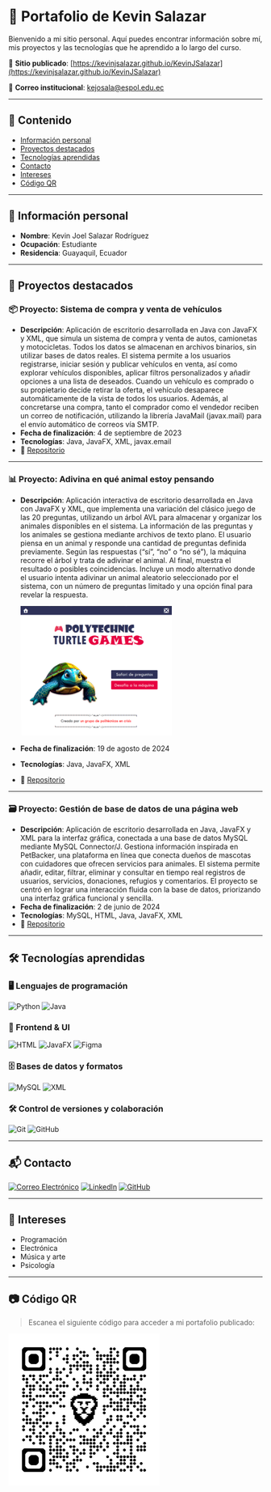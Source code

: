 # 💼 Portafolio de Kevin Salazar

Bienvenido a mi sitio personal. Aquí puedes encontrar información sobre mí, mis proyectos y las tecnologías que he aprendido a lo largo del curso.

🔗 **Sitio publicado**: [https://kevinjsalazar.github.io/KevinJSalazar](https://kevinjsalazar.github.io/KevinJSalazar)

📧 **Correo institucional**: [kejosala@espol.edu.ec](mailto:kejosala@espol.edu.ec)

---

## 📄 Contenido

- [Información personal](#información-personal)
- [Proyectos destacados](#proyectos-destacados)
- [Tecnologías aprendidas](#tecnologías-aprendidas)
- [Contacto](#contacto)
- [Intereses](#intereses)
- [Código QR](#código-qr)

---

## 👤 Información personal

- **Nombre**: Kevin Joel Salazar Rodríguez 
- **Ocupación**: Estudiante  
- **Residencia**: Guayaquil, Ecuador  

---

## 🚀 Proyectos destacados

### 📦 Proyecto: Sistema de compra y venta de vehículos

- **Descripción**: Aplicación de escritorio desarrollada en Java con JavaFX y XML, que simula un sistema de compra y venta de autos, camionetas y motocicletas. Todos los datos se almacenan en archivos binarios, sin utilizar bases de datos reales. El sistema permite a los usuarios registrarse, iniciar sesión y publicar vehículos en venta, así como explorar vehículos disponibles, aplicar filtros personalizados y añadir opciones a una lista de deseados. Cuando un vehículo es comprado o su propietario decide retirar la oferta, el vehículo desaparece automáticamente de la vista de todos los usuarios. Además, al concretarse una compra, tanto el comprador como el vendedor reciben un correo de notificación, utilizando la librería JavaMail (javax.mail) para el envío automático de correos vía SMTP.
- **Fecha de finalización**: 4 de septiembre de 2023
- **Tecnologías**: Java, JavaFX, XML, javax.email
- 🔗 [Repositorio](https://github.com/KevinJSalazar/VentasTTV-POO-Proyecto)

---

### 📊 Proyecto: Adivina en qué animal estoy pensando

- **Descripción**: Aplicación interactiva de escritorio desarrollada en Java con JavaFX y XML, que implementa una variación del clásico juego de las 20 preguntas, utilizando un árbol AVL para almacenar y organizar los animales disponibles en el sistema. La información de las preguntas y los animales se gestiona mediante archivos de texto plano. El usuario piensa en un animal y responde una cantidad de preguntas definida previamente. Según las respuestas (“sí”, “no” o “no sé”), la máquina recorre el árbol y trata de adivinar el animal. Al final, muestra el resultado o posibles coincidencias. Incluye un modo alternativo donde el usuario intenta adivinar un animal aleatorio seleccionado por el sistema, con un número de preguntas limitado y una opción final para revelar la respuesta.

  <img src="images/proyecto2_estructuras.png" alt="Adivina quién" width="300"/>

- **Fecha de finalización**: 19 de agosto de 2024
- **Tecnologías**: Java, JavaFX, XML
- 🔗 [Repositorio](https://github.com/KevinJSalazar/Proyecto2-EstructurasDatos)

---

### 🗃️ Proyecto: Gestión de base de datos de una página web

- **Descripción**: Aplicación de escritorio desarrollada en Java, JavaFX y XML para la interfaz gráfica, conectada a una base de datos MySQL mediante MySQL Connector/J. Gestiona información inspirada en PetBacker, una plataforma en línea que conecta dueños de mascotas con cuidadores que ofrecen servicios para animales. El sistema permite añadir, editar, filtrar, eliminar y consultar en tiempo real registros de usuarios, servicios, donaciones, refugios y comentarios. El proyecto se centró en lograr una interacción fluida con la base de datos, priorizando una interfaz gráfica funcional y sencilla.
- **Fecha de finalización**: 2 de junio de 2024
- **Tecnologías**: MySQL, HTML, Java, JavaFX, XML
- 🔗 [Repositorio](https://github.com/KevinJSalazar/ProyectoSBD)

---

## 🛠️ Tecnologías aprendidas

### 🖥️ Lenguajes de programación  
![Python](https://img.shields.io/badge/Python-3776AB?style=for-the-badge&logo=python&logoColor=white)
![Java](https://img.shields.io/badge/Java-ED8B00?style=for-the-badge&logo=java&logoColor=white)

### 🎨 Frontend & UI  
![HTML](https://img.shields.io/badge/HTML-E34F26?style=for-the-badge&logo=html&logoColor=white)
![JavaFX](https://img.shields.io/badge/JavaFX-0096C9?style=for-the-badge&logo=java&logoColor=white)
![Figma](https://img.shields.io/badge/Figma-F24E1E?style=for-the-badge&logo=figma&logoColor=white)

### 🗄️ Bases de datos y formatos  
![MySQL](https://img.shields.io/badge/MySQL-4479A1?style=for-the-badge&logo=mysql&logoColor=white)
![XML](https://img.shields.io/badge/XML-FF6600?style=for-the-badge&logo=xml&logoColor=white)

### 🛠️ Control de versiones y colaboración  
![Git](https://img.shields.io/badge/Git-F05032?style=for-the-badge&logo=git&logoColor=white)
![GitHub](https://img.shields.io/badge/GitHub-181717?style=for-the-badge&logo=github&logoColor=white)

---

## 📬 Contacto

[![Correo Electrónico](https://img.shields.io/badge/Email-%23EA4335?style=for-the-badge&logo=gmail&logoColor=white)](mailto:kejosala@espol.edu.ec)
[![LinkedIn](https://img.shields.io/badge/LinkedIn-%230077B5?style=for-the-badge&logo=linkedin&logoColor=white)](https://www.linkedin.com/in/kevin-salazar-rodríguez-77302b279/)
[![GitHub](https://img.shields.io/badge/GitHub-%23121011?style=for-the-badge&logo=github&logoColor=white)](https://github.com/KevinJSalazar)

---

## 🎯 Intereses

- Programación
- Electrónica
- Música y arte
- Psicología

---

## 📷 Código QR

> Escanea el siguiente código para acceder a mi portafolio publicado:

<img src="images/qr.png" alt="QR code" width="300"/>
